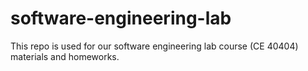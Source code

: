 # software-engineering-lab
This repo is used for our software engineering lab course (CE 40404) materials and homeworks. 
